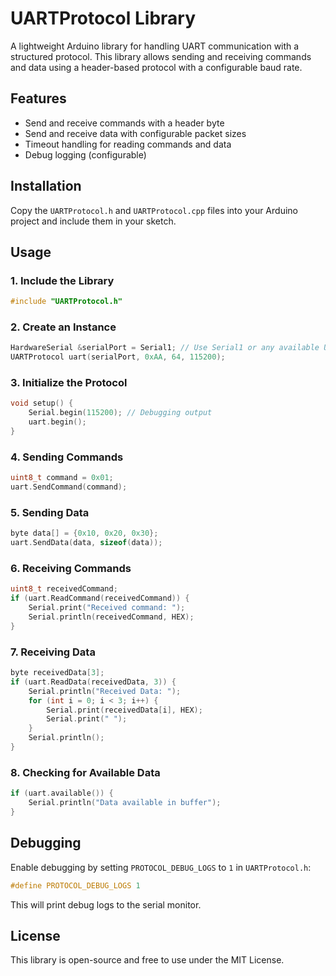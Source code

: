 # UARTProtocol Library

A lightweight Arduino library for handling UART communication with a structured protocol. This library allows sending and receiving commands and data using a header-based protocol with a configurable baud rate.

## Features
- Send and receive commands with a header byte
- Send and receive data with configurable packet sizes
- Timeout handling for reading commands and data
- Debug logging (configurable)

## Installation
Copy the `UARTProtocol.h` and `UARTProtocol.cpp` files into your Arduino project and include them in your sketch.

## Usage

### 1. Include the Library
```cpp
#include "UARTProtocol.h"
```

### 2. Create an Instance
```cpp
HardwareSerial &serialPort = Serial1; // Use Serial1 or any available UART port
UARTProtocol uart(serialPort, 0xAA, 64, 115200);
```

### 3. Initialize the Protocol
```cpp
void setup() {
    Serial.begin(115200); // Debugging output
    uart.begin();
}
```

### 4. Sending Commands
```cpp
uint8_t command = 0x01;
uart.SendCommand(command);
```

### 5. Sending Data
```cpp
byte data[] = {0x10, 0x20, 0x30};
uart.SendData(data, sizeof(data));
```

### 6. Receiving Commands
```cpp
uint8_t receivedCommand;
if (uart.ReadCommand(receivedCommand)) {
    Serial.print("Received command: ");
    Serial.println(receivedCommand, HEX);
}
```

### 7. Receiving Data
```cpp
byte receivedData[3];
if (uart.ReadData(receivedData, 3)) {
    Serial.println("Received Data: ");
    for (int i = 0; i < 3; i++) {
        Serial.print(receivedData[i], HEX);
        Serial.print(" ");
    }
    Serial.println();
}
```

### 8. Checking for Available Data
```cpp
if (uart.available()) {
    Serial.println("Data available in buffer");
}
```

## Debugging
Enable debugging by setting `PROTOCOL_DEBUG_LOGS` to `1` in `UARTProtocol.h`:
```cpp
#define PROTOCOL_DEBUG_LOGS 1
```
This will print debug logs to the serial monitor.

## License
This library is open-source and free to use under the MIT License.

